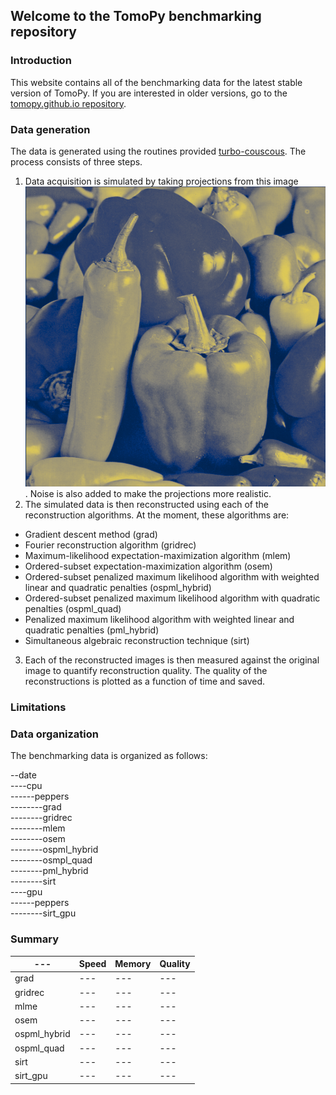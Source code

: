 ## Welcome to the TomoPy benchmarking repository

### Introduction

This website contains all of the benchmarking data for the latest stable version of TomoPy. If you are interested in older versions, go to the [tomopy.github.io repository](https://github.com/tomopy/tomopy.github.io). 

### Data generation

The data is generated using the routines provided [turbo-couscous](https://github.com/tomopy/turbo-couscous). The process consists of three steps. 
1. Data acquisition is simulated by taking projections from this image ![Image](/2021-02-08/peppers/original.png). Noise is also added to make the projections more realistic.
2. The simulated data is then reconstructed using each of the reconstruction algorithms. At the moment, these algorithms are: 
- Gradient descent method (grad)
- Fourier reconstruction algorithm (gridrec)
- Maximum-likelihood expectation-maximization algorithm (mlem)
- Ordered-subset expectation-maximization algorithm (osem)
- Ordered-subset penalized maximum likelihood algorithm with weighted linear and quadratic penalties (ospml_hybrid)
- Ordered-subset penalized maximum likelihood algorithm with quadratic penalties (ospml_quad)
- Penalized maximum likelihood algorithm with weighted linear and quadratic penalties (pml_hybrid)
- Simultaneous algebraic reconstruction technique (sirt)
3. Each of the reconstructed images is then measured against the original image to quantify reconstruction quality. The quality of the reconstructions is plotted as a function of time and saved.

### Limitations

### Data organization

The benchmarking data is organized as follows:

--date\
----cpu\
------peppers\
--------grad\
--------gridrec\
--------mlem\
--------osem\
--------ospml_hybrid\
--------osmpl_quad\
--------pml_hybrid\
--------sirt\
----gpu\
------peppers\
--------sirt_gpu

### Summary 

|---|Speed|Memory|Quality|
|---|---|---|---|
|grad|---|---|---|
|gridrec|---|---|---|
|mlme|---|---|---|
|osem|---|---|---|
|ospml_hybrid|---|---|---|
|ospml_quad|---|---|---|
|sirt|---|---|---|
|sirt_gpu|---|---|---|




